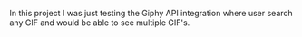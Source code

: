 In this project I was just testing the Giphy API integration where user search any GIF and would be able to see multiple GIF's.
